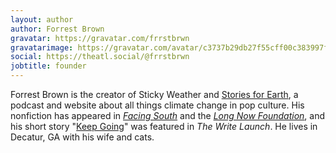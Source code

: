```yaml
---
layout: author
author: Forrest Brown
gravatar: https://gravatar.com/frrstbrwn
gravatarimage: https://gravatar.com/avatar/c3737b29db27f55cff00c383997f1260?size=256&cache=1724772538430
social: https://theatl.social/@frrstbrwn
jobtitle: founder
---
```

Forrest Brown is the creator of Sticky Weather and <a href="https://storiesforearth.com" target="_blank">Stories for Earth</a>, a podcast and website about all things climate change in pop culture. His nonfiction has appeared in <em><a href="https://www.facingsouth.org/2023/07/ev-mega-deals-pit-states-against-souths-rural-communities" target="_blank">Facing South</a></em> and the <em><a href="https://longnow.org/ideas/in-the-ministry-for-the-future-new-ideas-from-ancient-wisdom/" target="_blank">Long Now Foundation</a></em>, and his short story "<a href="https://thewritelaunch.com/2020/03/keep-going/" target="_blank">Keep Going</a>" was featured in <em>The Write Launch</em>. He lives in Decatur, GA with his wife and cats.